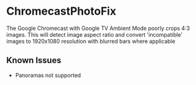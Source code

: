 # ChromecastPhotoFix
The Google Chromecast with Google TV Ambient Mode poorly crops 4:3 images. This will detect image aspect ratio and convert 'incompatible' images to 1920x1080 resolution with blurred bars where applicable

## Known Issues
- Panoramas not supported
